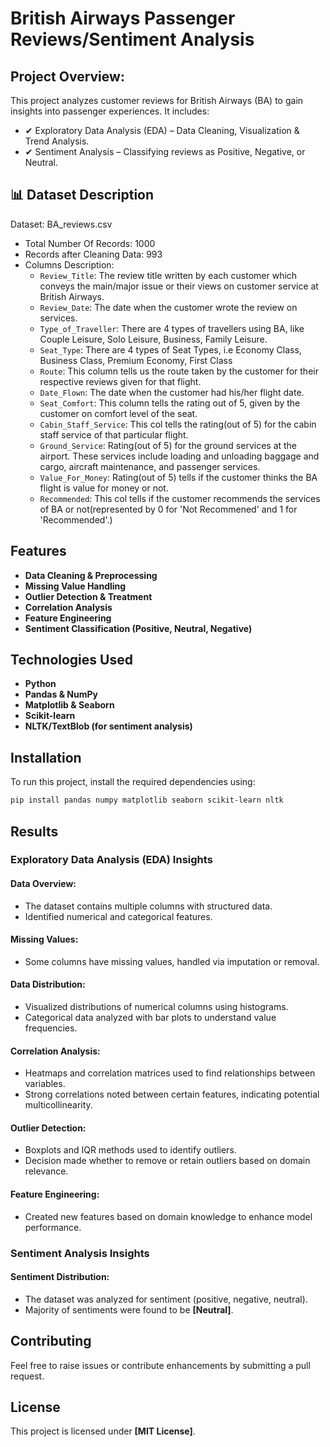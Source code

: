 # British Airways Passenger Reviews/Sentiment Analysis

## Project Overview:
This project analyzes customer reviews for British Airways (BA) to gain insights into passenger experiences. It includes:
* ✔ Exploratory Data Analysis (EDA) – Data Cleaning, Visualization & Trend Analysis.
* ✔ Sentiment Analysis – Classifying reviews as Positive, Negative, or Neutral.


## 📊 Dataset Description
Dataset: BA_reviews.csv

* Total Number Of Records: 1000
* Records after Cleaning Data: 993
* Columns Description:
    * `Review_Title`: The review title written by each customer which conveys the main/major issue or their views on customer service at British Airways.
    * `Review_Date`: The date when the customer wrote the review on services.
    * `Type_of_Traveller`: There are 4 types of travellers using BA, like Couple Leisure, Solo Leisure, Business, Family Leisure.
    * `Seat_Type`: There are 4 types of Seat Types, i.e Economy Class, Business Class, Premium Economy, First Class
    * `Route`: This column tells us the route taken by the customer for their respective reviews given for that flight.
    * `Date_Flown`: The date when the customer had his/her flight date.
    * `Seat_Comfort`: This column tells the rating out of 5, given by the customer on comfort level of the seat.
    * `Cabin_Staff_Service`: This col tells the rating(out of 5) for the cabin staff service of that particular flight.
    * `Ground_Service`: Rating(out of 5) for the ground services at the airport. These services include loading and unloading baggage and cargo, aircraft maintenance, and passenger services.
    * `Value_For_Money`: Rating(out of 5) tells if the customer thinks the BA flight is value for money or not.
    * `Recommended`: This col tells if the customer recommends the services of BA or not(represented by 0 for 'Not Recommened' and 1 for 'Recommended'.)


## Features
- **Data Cleaning & Preprocessing**
- **Missing Value Handling**
- **Outlier Detection & Treatment**
- **Correlation Analysis**
- **Feature Engineering**
- **Sentiment Classification (Positive, Neutral, Negative)**

## Technologies Used
- **Python**
- **Pandas & NumPy**
- **Matplotlib & Seaborn**
- **Scikit-learn**
- **NLTK/TextBlob (for sentiment analysis)**

## Installation
To run this project, install the required dependencies using:
```bash
pip install pandas numpy matplotlib seaborn scikit-learn nltk 
```

## Results
### **Exploratory Data Analysis (EDA) Insights**
#### **Data Overview:**
- The dataset contains multiple columns with structured data.
- Identified numerical and categorical features.

#### **Missing Values:**
- Some columns have missing values, handled via imputation or removal.

#### **Data Distribution:**
- Visualized distributions of numerical columns using histograms.
- Categorical data analyzed with bar plots to understand value frequencies.

#### **Correlation Analysis:**
- Heatmaps and correlation matrices used to find relationships between variables.
- Strong correlations noted between certain features, indicating potential multicollinearity.

#### **Outlier Detection:**
- Boxplots and IQR methods used to identify outliers.
- Decision made whether to remove or retain outliers based on domain relevance.

#### **Feature Engineering:**
- Created new features based on domain knowledge to enhance model performance.

### **Sentiment Analysis Insights**
#### **Sentiment Distribution:**
- The dataset was analyzed for sentiment (positive, negative, neutral).
- Majority of sentiments were found to be **[Neutral]**.

## Contributing
Feel free to raise issues or contribute enhancements by submitting a pull request.

## License
This project is licensed under **[MIT License]**.